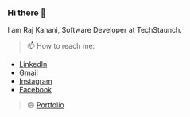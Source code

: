 ### Hi there 👋

<!--
**RajKanani1206** is a ✨ _special_ ✨ repository because its `README.md` (this file) appears on your GitHub profile.

Here are some ideas to get you started:
-->
I am Raj Kanani, Software Developer at TechStaunch.

> 📫 How to reach me: 
- [LinkedIn](https://www.linkedin.com/in/rajkanani)
- [Gmail](mailto:rajkanani1206@gmail.com)
- [Instagram](https://www.instagram.com/xii_vi/)
- [Facebook](https://www.facebook.com/Raj.Kanani.in/)
> 😄 [Portfolio](https://rajkanani1206.github.io/portfolio/)
